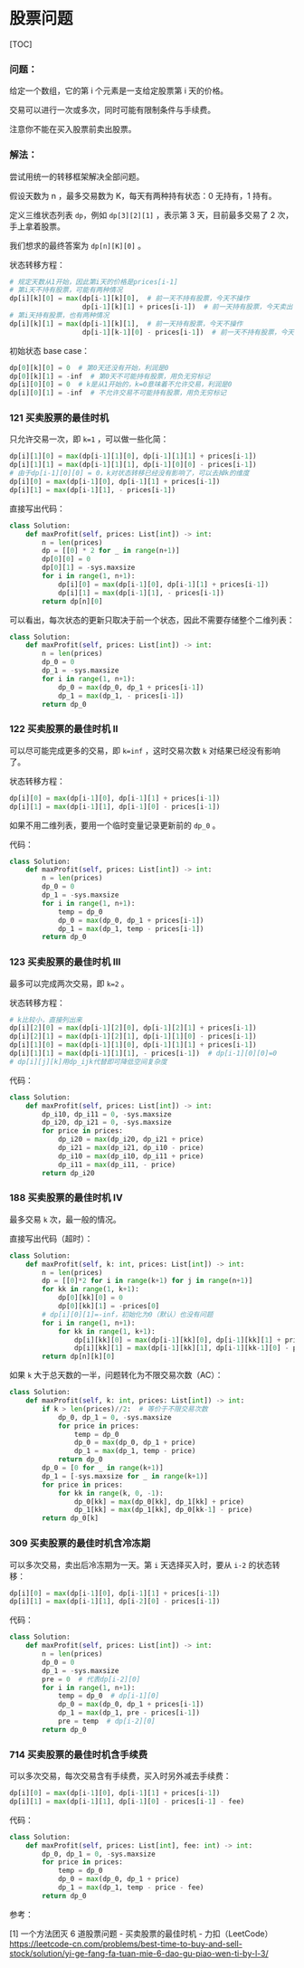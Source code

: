 # 股票问题

[TOC]

### **问题：**

给定一个数组，它的第 i 个元素是一支给定股票第 i 天的价格。

交易可以进行一次或多次，同时可能有限制条件与手续费。

注意你不能在买入股票前卖出股票。

### **解法：**

尝试用统一的转移框架解决全部问题。

假设天数为 n ，最多交易数为 K，每天有两种持有状态：0 无持有，1 持有。

定义三维状态列表 `dp`，例如 `dp[3][2][1]` ，表示第 3 天，目前最多交易了 2 次，手上拿着股票。

我们想求的最终答案为 `dp[n][K][0]` 。

状态转移方程：

```python
# 规定天数从1开始，因此第i天的价格是prices[i-1]
# 第i天不持有股票，可能有两种情况
dp[i][k][0] = max(dp[i-1][k][0],  # 前一天不持有股票，今天不操作
                  dp[i-1][k][1] + prices[i-1])  # 前一天持有股票，今天卖出
# 第i天持有股票，也有两种情况
dp[i][k][1] = max(dp[i-1][k][1],  # 前一天持有股票，今天不操作
                  dp[i-1][k-1][0] - prices[i-1])  # 前一天不持有股票，今天买入，交易次数减1
```

初始状态 base case：

```python
dp[0][k][0] = 0  # 第0天还没有开始，利润是0
dp[0][k][1] = -inf  # 第0天不可能持有股票，用负无穷标记
dp[i][0][0] = 0  # k是从1开始的，k=0意味着不允许交易，利润是0
dp[i][0][1] = -inf  # 不允许交易不可能持有股票，用负无穷标记
```



### 121 买卖股票的最佳时机

只允许交易一次，即 `k=1` ，可以做一些化简：

```python
dp[i][1][0] = max(dp[i-1][1][0], dp[i-1][1][1] + prices[i-1])
dp[i][1][1] = max(dp[i-1][1][1], dp[i-1][0][0] - prices[i-1])
# 由于dp[i-1][0][0] = 0，k对状态转移已经没有影响了，可以去掉k的维度
dp[i][0] = max(dp[i-1][0], dp[i-1][1] + prices[i-1])
dp[i][1] = max(dp[i-1][1], - prices[i-1])
```

直接写出代码：

```python
class Solution:
    def maxProfit(self, prices: List[int]) -> int:
        n = len(prices)
        dp = [[0] * 2 for _ in range(n+1)]
        dp[0][0] = 0
        dp[0][1] = -sys.maxsize
        for i in range(1, n+1):
            dp[i][0] = max(dp[i-1][0], dp[i-1][1] + prices[i-1])
            dp[i][1] = max(dp[i-1][1], - prices[i-1])
        return dp[n][0]
```

可以看出，每次状态的更新只取决于前一个状态，因此不需要存储整个二维列表：

```python
class Solution:
    def maxProfit(self, prices: List[int]) -> int:
        n = len(prices)
        dp_0 = 0
        dp_1 = -sys.maxsize
        for i in range(1, n+1):
            dp_0 = max(dp_0, dp_1 + prices[i-1])
            dp_1 = max(dp_1, - prices[i-1])
        return dp_0
```



### 122 买卖股票的最佳时机 II

可以尽可能完成更多的交易，即 `k=inf` ，这时交易次数 `k` 对结果已经没有影响了。

状态转移方程：

```python
dp[i][0] = max(dp[i-1][0], dp[i-1][1] + prices[i-1])
dp[i][1] = max(dp[i-1][1], dp[i-1][0] - prices[i-1])
```

如果不用二维列表，要用一个临时变量记录更新前的 `dp_0` 。 

代码：

```python
class Solution:
    def maxProfit(self, prices: List[int]) -> int:
        n = len(prices)
        dp_0 = 0
        dp_1 = -sys.maxsize
        for i in range(1, n+1):
            temp = dp_0
            dp_0 = max(dp_0, dp_1 + prices[i-1])
            dp_1 = max(dp_1, temp - prices[i-1])
        return dp_0
```



### 123 买卖股票的最佳时机 III

最多可以完成两次交易，即 `k=2` 。

状态转移方程：

```python
# k比较小，直接列出来
dp[i][2][0] = max(dp[i-1][2][0], dp[i-1][2][1] + prices[i-1])
dp[i][2][1] = max(dp[i-1][2][1], dp[i-1][1][0] - prices[i-1])
dp[i][1][0] = max(dp[i-1][1][0], dp[i-1][1][1] + prices[i-1])
dp[i][1][1] = max(dp[i-1][1][1], - prices[i-1])  # dp[i-1][0][0]=0
# dp[i][j][k]用dp_ijk代替即可降低空间复杂度
```

代码：

```python
class Solution:
    def maxProfit(self, prices: List[int]) -> int:
        dp_i10, dp_i11 = 0, -sys.maxsize
        dp_i20, dp_i21 = 0, -sys.maxsize
        for price in prices:
            dp_i20 = max(dp_i20, dp_i21 + price)
            dp_i21 = max(dp_i21, dp_i10 - price)
            dp_i10 = max(dp_i10, dp_i11 + price)
            dp_i11 = max(dp_i11, - price)
        return dp_i20
```



### 188 买卖股票的最佳时机 IV

最多交易 `k` 次，最一般的情况。

直接写出代码（超时）：

```python
class Solution:
    def maxProfit(self, k: int, prices: List[int]) -> int:
        n = len(prices)
        dp = [[0]*2 for i in range(k+1) for j in range(n+1)]
        for kk in range(1, k+1):
            dp[0][kk][0] = 0
            dp[0][kk][1] = -prices[0]
        # dp[i][0][1]=-inf，初始化为0（默认）也没有问题
        for i in range(1, n+1):
            for kk in range(1, k+1):
                dp[i][kk][0] = max(dp[i-1][kk][0], dp[i-1][kk][1] + prices[i-1])
                dp[i][kk][1] = max(dp[i-1][kk][1], dp[i-1][kk-1][0] - prices[i-1])
        return dp[n][k][0]
```

如果 `k` 大于总天数的一半，问题转化为不限交易次数（AC）：

```python
class Solution:
    def maxProfit(self, k: int, prices: List[int]) -> int:
        if k > len(prices)//2:  # 等价于不限交易次数
            dp_0, dp_1 = 0, -sys.maxsize
            for price in prices:
                temp = dp_0
                dp_0 = max(dp_0, dp_1 + price)
                dp_1 = max(dp_1, temp - price)
            return dp_0
        dp_0 = [0 for _ in range(k+1)]
        dp_1 = [-sys.maxsize for _ in range(k+1)]
        for price in prices:
            for kk in range(k, 0, -1):
                dp_0[kk] = max(dp_0[kk], dp_1[kk] + price)
                dp_1[kk] = max(dp_1[kk], dp_0[kk-1] - price)
        return dp_0[k]
```



### 309 买卖股票的最佳时机含冷冻期

可以多次交易，卖出后冷冻期为一天。第 `i` 天选择买入时，要从 `i-2` 的状态转移：

```python
dp[i][0] = max(dp[i-1][0], dp[i-1][1] + prices[i-1])
dp[i][1] = max(dp[i-1][1], dp[i-2][0] - prices[i-1])
```

代码：

```python
class Solution:
    def maxProfit(self, prices: List[int]) -> int:
        n = len(prices)
        dp_0 = 0
        dp_1 = -sys.maxsize
        pre = 0  # 代表dp[i-2][0]
        for i in range(1, n+1):
            temp = dp_0  # dp[i-1][0]
            dp_0 = max(dp_0, dp_1 + prices[i-1])
            dp_1 = max(dp_1, pre - prices[i-1])
            pre = temp  # dp[i-2][0]
        return dp_0
```



### 714 买卖股票的最佳时机含手续费

可以多次交易，每次交易含有手续费，买入时另外减去手续费：

```python
dp[i][0] = max(dp[i-1][0], dp[i-1][1] + prices[i-1])
dp[i][1] = max(dp[i-1][1], dp[i-1][0] - prices[i-1] - fee)
```

代码：

```python
class Solution:
    def maxProfit(self, prices: List[int], fee: int) -> int:
        dp_0, dp_1 = 0, -sys.maxsize
        for price in prices:
            temp = dp_0
            dp_0 = max(dp_0, dp_1 + price)
            dp_1 = max(dp_1, temp - price - fee)
        return dp_0
```



参考：

[1] 一个方法团灭 6 道股票问题 - 买卖股票的最佳时机 - 力扣（LeetCode）
https://leetcode-cn.com/problems/best-time-to-buy-and-sell-stock/solution/yi-ge-fang-fa-tuan-mie-6-dao-gu-piao-wen-ti-by-l-3/